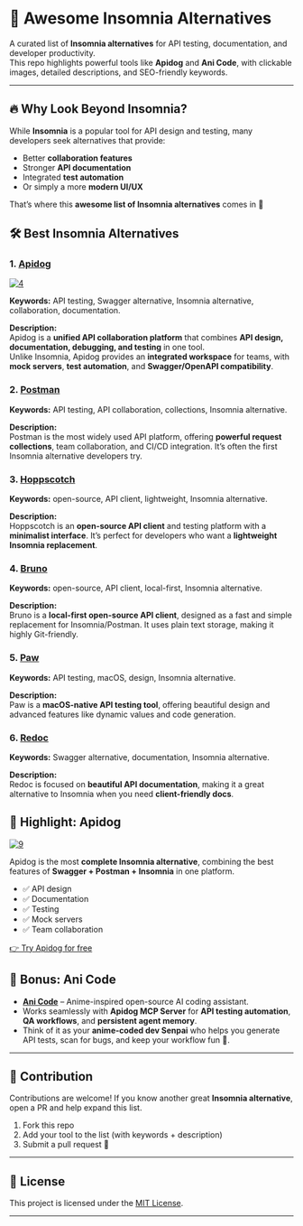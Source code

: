 # 🌟 Awesome Insomnia Alternatives

A curated list of **Insomnia alternatives** for API testing, documentation, and developer productivity.  
This repo highlights powerful tools like **Apidog** and **Ani Code**, with clickable images, detailed descriptions, and SEO-friendly keywords.  

---

## 🔥 Why Look Beyond Insomnia?
While **Insomnia** is a popular tool for API design and testing, many developers seek alternatives that provide:
- Better **collaboration features**  
- Stronger **API documentation**  
- Integrated **test automation**  
- Or simply a more **modern UI/UX**  

That’s where this **awesome list of Insomnia alternatives** comes in 🚀  



## 🛠️ Best Insomnia Alternatives

### 1.  [Apidog](https://apidog.com/?utm_source=github&utm_medium=awesome-insomnia-alternatives)
[![4](https://github.com/user-attachments/assets/6c332e18-a7c9-4197-af40-ed21023faeac)](https://apidog.com/?utm_source=github&utm_medium=awesome-insomnia-alternatives) 

**Keywords:** API testing, Swagger alternative, Insomnia alternative, collaboration, documentation.  

**Description:**  
Apidog is a **unified API collaboration platform** that combines **API design, documentation, debugging, and testing** in one tool.  
Unlike Insomnia, Apidog provides an **integrated workspace** for teams, with **mock servers**, **test automation**, and **Swagger/OpenAPI compatibility**.  



### 2. [Postman](https://www.postman.com/)  
**Keywords:** API testing, API collaboration, collections, Insomnia alternative.  

**Description:**  
Postman is the most widely used API platform, offering **powerful request collections**, team collaboration, and CI/CD integration. It’s often the first Insomnia alternative developers try.  



### 3. [Hoppscotch](https://hoppscotch.io/)  
**Keywords:** open-source, API client, lightweight, Insomnia alternative.  

**Description:**  
Hoppscotch is an **open-source API client** and testing platform with a **minimalist interface**. It’s perfect for developers who want a **lightweight Insomnia replacement**.  



### 4. [Bruno](https://www.usebruno.com/)  
**Keywords:** open-source, API client, local-first, Insomnia alternative.  

**Description:**  
Bruno is a **local-first open-source API client**, designed as a fast and simple replacement for Insomnia/Postman. It uses plain text storage, making it highly Git-friendly.  



### 5. [Paw](https://paw.cloud/)  
**Keywords:** API testing, macOS, design, Insomnia alternative.  

**Description:**  
Paw is a **macOS-native API testing tool**, offering beautiful design and advanced features like dynamic values and code generation.  



### 6. [Redoc](https://redocly.com/redoc)  
**Keywords:** Swagger alternative, documentation, Insomnia alternative.  

**Description:**  
Redoc is focused on **beautiful API documentation**, making it a great alternative to Insomnia when you need **client-friendly docs**.  



## 🌟 Highlight: Apidog  

[![9](https://github.com/user-attachments/assets/dcaf9ee0-6b82-4213-9269-0c685da41d2d)
](https://apidog.com/?utm_source=github&utm_medium=awesome-insomnia-alternatives)  

Apidog is the most **complete Insomnia alternative**, combining the best features of **Swagger + Postman + Insomnia** in one platform.  
- ✅ API design  
- ✅ Documentation  
- ✅ Testing  
- ✅ Mock servers  
- ✅ Team collaboration  

[👉 Try Apidog for free](https://apidog.com/?utm_source=github&utm_medium=awesome-insomnia-alternatives)  



## 🎌 Bonus: Ani Code  

- [**Ani Code**](https://github.com/hervekom37/Ani_Code) – Anime-inspired open-source AI coding assistant.  
- Works seamlessly with **Apidog MCP Server** for **API testing automation**, **QA workflows**, and **persistent agent memory**.  
- Think of it as your **anime-coded dev Senpai** who helps you generate API tests, scan for bugs, and keep your workflow fun 🌸.  

---

## 🤝 Contribution  

Contributions are welcome! If you know another great **Insomnia alternative**, open a PR and help expand this list.  

1. Fork this repo  
2. Add your tool to the list (with keywords + description)  
3. Submit a pull request 🚀  

---

## 📜 License  

This project is licensed under the [MIT License](LICENSE).  

---

